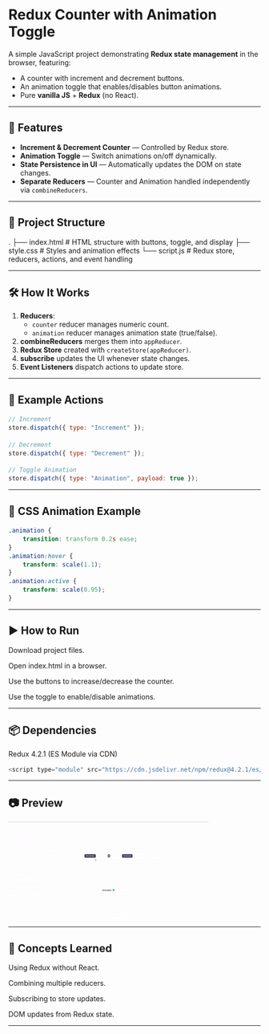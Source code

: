# Redux Counter with Animation Toggle

A simple JavaScript project demonstrating **Redux state management** in the browser, featuring:
- A counter with increment and decrement buttons.
- An animation toggle that enables/disables button animations.
- Pure **vanilla JS** + **Redux** (no React).

---

## 🚀 Features
- **Increment & Decrement Counter** — Controlled by Redux store.
- **Animation Toggle** — Switch animations on/off dynamically.
- **State Persistence in UI** — Automatically updates the DOM on state changes.
- **Separate Reducers** — Counter and Animation handled independently via `combineReducers`.

---

## 📂 Project Structure

.
├── index.html # HTML structure with buttons, toggle, and display
├── style.css # Styles and animation effects
└── script.js # Redux store, reducers, actions, and event handling


---

## 🛠 How It Works
1. **Reducers**:
   - `counter` reducer manages numeric count.
   - `animation` reducer manages animation state (true/false).
2. **combineReducers** merges them into `appReducer`.
3. **Redux Store** created with `createStore(appReducer)`.
4. **subscribe** updates the UI whenever state changes.
5. **Event Listeners** dispatch actions to update store.

---

## 📜 Example Actions
```js
// Increment
store.dispatch({ type: "Increment" });

// Decrement
store.dispatch({ type: "Decrement" });

// Toggle Animation
store.dispatch({ type: "Animation", payload: true });
```

---

## 🎨 CSS Animation Example

```css
.animation {
    transition: transform 0.2s ease;
}
.animation:hover {
    transform: scale(1.1);
}
.animation:active {
    transform: scale(0.95);
}
```

---


## ▶️ How to Run

Download project files.

Open index.html in a browser.

Use the buttons to increase/decrease the counter.

Use the toggle to enable/disable animations.


---

## 📦 Dependencies

Redux 4.2.1 (ES Module via CDN)

```js
<script type="module" src="https://cdn.jsdelivr.net/npm/redux@4.2.1/es/redux.mjs"></script>
```
--- 

## 📷 Preview
![Project Demo](counterwithanimation.gif)


---


## 🧠 Concepts Learned
Using Redux without React.

Combining multiple reducers.

Subscribing to store updates.

DOM updates from Redux state.


---
